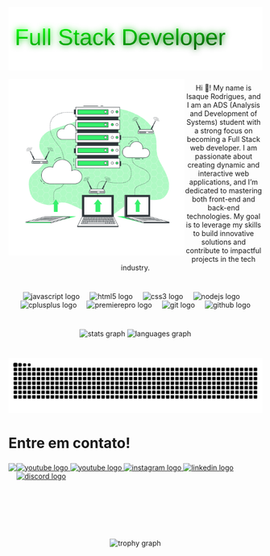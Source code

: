<br clear="both">

<p align="center">
  <img src="https://raw.githubusercontent.com/IsaqueTADS/IsaqueTADS/main/full_stack_animation.svg" alt="Full Stack Developer">
</p>


<img align="left" height="350" src="https://raw.githubusercontent.com/IsaqueTADS/IsaqueTADS/main/server-animate%20(1).svg"  />

###

<p align="center">Hi 👋! My name is Isaque Rodrigues, and I am an ADS (Analysis and Development of Systems) student with a strong focus on becoming a Full Stack web developer. I am passionate about creating dynamic and interactive web applications, and I’m dedicated to mastering both front-end and back-end technologies. My goal is to leverage my skills to build innovative solutions and contribute to impactful projects in the tech industry.</p>

###

<br clear="both">

<div align="center">
  <img src="https://cdn.jsdelivr.net/gh/devicons/devicon/icons/javascript/javascript-original.svg" height="30" alt="javascript logo"  />
  <img width="12" />
  <img src="https://cdn.jsdelivr.net/gh/devicons/devicon/icons/html5/html5-original.svg" height="30" alt="html5 logo"  />
  <img width="12" />
  <img src="https://cdn.jsdelivr.net/gh/devicons/devicon/icons/css3/css3-original.svg" height="30" alt="css3 logo"  />
  <img width="12" />
  <img src="https://cdn.jsdelivr.net/gh/devicons/devicon/icons/nodejs/nodejs-original.svg" height="30" alt="nodejs logo"  />
  <img width="12" />
  <img src="https://cdn.jsdelivr.net/gh/devicons/devicon/icons/cplusplus/cplusplus-original.svg" height="30" alt="cplusplus logo"  />
  <img width="12" />
  <img src="https://cdn.jsdelivr.net/gh/devicons/devicon/icons/premierepro/premierepro-plain.svg" height="30" alt="premierepro logo"  />
  <img width="12" />
  <img src="https://cdn.jsdelivr.net/gh/devicons/devicon/icons/git/git-original.svg" height="30" alt="git logo"  />
  <img width="12" />
  <img src="https://cdn.jsdelivr.net/gh/devicons/devicon/icons/github/github-original.svg" height="30" alt="github logo"  />
</div>

###

<br clear="both">

<div align="center">
  <img src="https://github-readme-stats.vercel.app/api?username=IsaqueTADS&hide_title=false&hide_rank=false&show_icons=true&include_all_commits=true&count_private=true&disable_animations=false&theme=dracula&locale=en&hide_border=false" height="162" alt="stats graph"  />
  <img src="https://github-readme-stats.vercel.app/api/top-langs?username=IsaqueTADS&locale=en&hide_title=false&layout=compact&card_width=320&langs_count=5&theme=dracula&hide_border=false" height="162" alt="languages graph"  />
</div>

###

<br clear="both">

<img src="https://raw.githubusercontent.com/IsaqueTADS/IsaqueTADS/output/snake.svg" alt="Snake animation" />

###

<h1 align="left">Entre em contato!</h1>

###

<img align="left" height="150" src="https://github.com/IsaqueTADS/IsaqueTADS/blob/main/ISAQUE.gif?raw=true"  />

###

<div align="left">
  <a href="https://www.youtube.com/channel/UC1ZcpOjaVvdP5d1Z0Z_HKsw" target="_blank">
    <img src="https://img.shields.io/static/v1?message=IsaqueTADS&logo=youtube&label=&color=FF0000&logoColor=white&labelColor=&style=for-the-badge" height="35" alt="youtube logo"  />
  </a>
   <a href="https://www.youtube.com/@BaixaEnergia" target="_blank">
    <img src="https://img.shields.io/static/v1?message=BaixaEnergia &logo=youtube&label=&color=FF0000&logoColor=white&labelColor=&style=for-the-badge" height="35" alt="youtube logo"  />
  </a>

  <a href="https://www.instagram.com/isaque_rodriguesdev/?next=%2F" target="_blank">
    <img src="https://img.shields.io/static/v1?message=Instagram&logo=instagram&label=&color=e867d1&logoColor=white&labelColor=&style=for-the-badge" height="35" alt="instagram logo"  />
  </a>
  <a href="www.linkedin.com/in/isaque-rodriguestads" target="_blank">
    <img src="https://img.shields.io/static/v1?message=LinkedIn&logo=linkedin&label=&color=0077B5&logoColor=white&labelColor=&style=for-the-badge" height="35" alt="linkedin logo"  />
  </a>
  <a href="https://discord.gg/95vAUDcv" target="_blank">
    <img src="https://img.shields.io/static/v1?message=Discord&logo=discord&label=&color=7289DA&logoColor=white&labelColor=&style=for-the-badge" height="35" alt="discord logo"  />
  </a>
</div>

###

<br clear="both">

<div align="center">
  <img src="https://github-profile-trophy.vercel.app?username=IsaqueTADS&theme=monokai&column=-1&row=1&margin-w=9&margin-h=8&no-bg=false&no-frame=false&order=4" height="150" alt="trophy graph"  />
</div>

###
